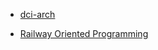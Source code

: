 - [dci-arch](https://www.infoq.com/presentations/The-DCI-Architecture/)

- [Railway Oriented Programming](https://fsharpforfunandprofit.com/rop/)